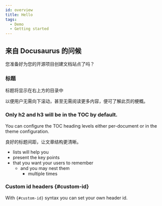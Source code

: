 ```yaml
---
id: overview
title: Hello
tags:
  - Demo
  - Getting started
---
```



## 来自 Docusaurus 的问候

您准备好为您的开源项目创建文档站点了吗？

### 标题

标题将显示在右上方的目录中

以便用户无需向下滚动，甚至无需阅读更多内容，便可了解此页的梗概。

### Only h2 and h3 will be in the TOC by default.

You can configure the TOC heading levels either per-document or in the theme configuration.

良好的标题间距，让文章结构更清晰。

- lists will help you
- present the key points
- that you want your users to remember
  - and you may nest them
    - multiple times

### Custom id headers {#custom-id}

With `{#custom-id}` syntax you can set your own header id.

